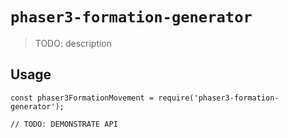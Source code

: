 # `phaser3-formation-generator`

> TODO: description

## Usage

```
const phaser3FormationMovement = require('phaser3-formation-generator');

// TODO: DEMONSTRATE API
```
